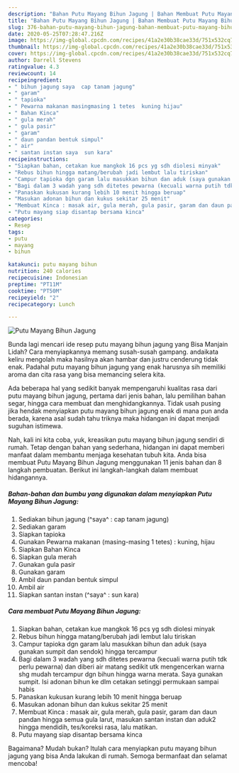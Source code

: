 ```yaml
---
description: "Bahan Putu Mayang Bihun Jagung | Bahan Membuat Putu Mayang Bihun Jagung Yang Enak Dan Mudah"
title: "Bahan Putu Mayang Bihun Jagung | Bahan Membuat Putu Mayang Bihun Jagung Yang Enak Dan Mudah"
slug: 376-bahan-putu-mayang-bihun-jagung-bahan-membuat-putu-mayang-bihun-jagung-yang-enak-dan-mudah
date: 2020-05-25T07:28:47.216Z
image: https://img-global.cpcdn.com/recipes/41a2e30b38cae33d/751x532cq70/putu-mayang-bihun-jagung-foto-resep-utama.jpg
thumbnail: https://img-global.cpcdn.com/recipes/41a2e30b38cae33d/751x532cq70/putu-mayang-bihun-jagung-foto-resep-utama.jpg
cover: https://img-global.cpcdn.com/recipes/41a2e30b38cae33d/751x532cq70/putu-mayang-bihun-jagung-foto-resep-utama.jpg
author: Darrell Stevens
ratingvalue: 4.3
reviewcount: 14
recipeingredient:
- " bihun jagung saya  cap tanam jagung"
- " garam"
- " tapioka"
- " Pewarna makanan masingmasing 1 tetes  kuning hijau"
- " Bahan Kinca"
- " gula merah"
- " gula pasir"
- " garam"
- " daun pandan bentuk simpul"
- " air"
- " santan instan saya  sun kara"
recipeinstructions:
- "Siapkan bahan, cetakan kue mangkok 16 pcs yg sdh diolesi minyak"
- "Rebus bihun hingga matang/berubah jadi lembut lalu tiriskan"
- "Campur tapioka dgn garam lalu masukkan bihun dan aduk (saya gunakan sumpit dan sendok) hingga tercampur"
- "Bagi dalam 3 wadah yang sdh ditetes pewarna (kecuali warna putih tdk perlu pewarna) dan diberi air matang sedikit utk mengencerkan warna shg mudah tercampur dgn bihun hingga warna merata. Saya gunakan sumpit. Isi adonan bihun ke dlm cetakan setinggi permukaan sampai habis"
- "Panaskan kukusan kurang lebih 10 menit hingga beruap"
- "Masukan adonan bihun dan kukus sekitar 25 menit"
- "Membuat Kinca : masak air, gula merah, gula pasir, garam dan daun pandan hingga semua gula larut, masukan santan instan dan aduk2 hingga mendidih, tes/koreksi rasa, lalu matikan."
- "Putu mayang siap disantap bersama kinca"
categories:
- Resep
tags:
- putu
- mayang
- bihun

katakunci: putu mayang bihun 
nutrition: 240 calories
recipecuisine: Indonesian
preptime: "PT11M"
cooktime: "PT50M"
recipeyield: "2"
recipecategory: Lunch

---
```



![Putu Mayang Bihun Jagung](https://img-global.cpcdn.com/recipes/41a2e30b38cae33d/751x532cq70/putu-mayang-bihun-jagung-foto-resep-utama.jpg)

Bunda lagi mencari ide resep putu mayang bihun jagung yang Bisa Manjain Lidah? Cara menyiapkannya memang susah-susah gampang. andaikata keliru mengolah maka hasilnya akan hambar dan justru cenderung tidak enak. Padahal putu mayang bihun jagung yang enak harusnya sih memiliki aroma dan cita rasa yang bisa memancing selera kita.

Ada beberapa hal yang sedikit banyak mempengaruhi kualitas rasa dari putu mayang bihun jagung, pertama dari jenis bahan, lalu pemilihan bahan segar, hingga cara membuat dan menghidangkannya. Tidak usah pusing jika hendak menyiapkan putu mayang bihun jagung enak di mana pun anda berada, karena asal sudah tahu triknya maka hidangan ini dapat menjadi suguhan istimewa.




Nah, kali ini kita coba, yuk, kreasikan putu mayang bihun jagung sendiri di rumah. Tetap dengan bahan yang sederhana, hidangan ini dapat memberi manfaat dalam membantu menjaga kesehatan tubuh kita. Anda bisa membuat Putu Mayang Bihun Jagung menggunakan 11 jenis bahan dan 8 langkah pembuatan. Berikut ini langkah-langkah dalam membuat hidangannya.

<!--inarticleads1-->

##### Bahan-bahan dan bumbu yang digunakan dalam menyiapkan Putu Mayang Bihun Jagung:

1. Sediakan  bihun jagung (^saya^ : cap tanam jagung)
1. Sediakan  garam
1. Siapkan  tapioka
1. Gunakan  Pewarna makanan (masing-masing 1 tetes) : kuning, hijau
1. Siapkan  Bahan Kinca
1. Siapkan  gula merah
1. Gunakan  gula pasir
1. Gunakan  garam
1. Ambil  daun pandan bentuk simpul
1. Ambil  air
1. Siapkan  santan instan (^saya^ : sun kara)




<!--inarticleads2-->

##### Cara membuat Putu Mayang Bihun Jagung:

1. Siapkan bahan, cetakan kue mangkok 16 pcs yg sdh diolesi minyak
1. Rebus bihun hingga matang/berubah jadi lembut lalu tiriskan
1. Campur tapioka dgn garam lalu masukkan bihun dan aduk (saya gunakan sumpit dan sendok) hingga tercampur
1. Bagi dalam 3 wadah yang sdh ditetes pewarna (kecuali warna putih tdk perlu pewarna) dan diberi air matang sedikit utk mengencerkan warna shg mudah tercampur dgn bihun hingga warna merata. Saya gunakan sumpit. Isi adonan bihun ke dlm cetakan setinggi permukaan sampai habis
1. Panaskan kukusan kurang lebih 10 menit hingga beruap
1. Masukan adonan bihun dan kukus sekitar 25 menit
1. Membuat Kinca : masak air, gula merah, gula pasir, garam dan daun pandan hingga semua gula larut, masukan santan instan dan aduk2 hingga mendidih, tes/koreksi rasa, lalu matikan.
1. Putu mayang siap disantap bersama kinca




Bagaimana? Mudah bukan? Itulah cara menyiapkan putu mayang bihun jagung yang bisa Anda lakukan di rumah. Semoga bermanfaat dan selamat mencoba!
